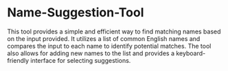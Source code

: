 # Name-Suggestion-Tool
This tool provides a simple and efficient way to find matching names based on the input provided. It utilizes a list of common English names and compares the input to each name to identify potential matches. The tool also allows for adding new names to the list and provides a keyboard-friendly interface for selecting suggestions.

